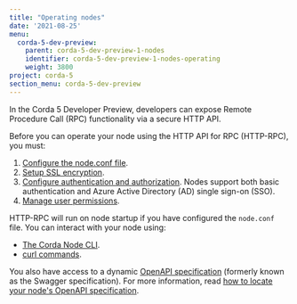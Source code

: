 ```yaml
---
title: "Operating nodes"
date: '2021-08-25'
menu:
  corda-5-dev-preview:
    parent: corda-5-dev-preview-1-nodes
    identifier: corda-5-dev-preview-1-nodes-operating
    weight: 3800
project: corda-5
section_menu: corda-5-dev-preview
---
```


In the Corda 5 Developer Preview, developers can expose Remote Procedure Call (RPC)
functionality via a secure HTTP API.

Before you can operate your node using the HTTP API for RPC (HTTP-RPC), you must:
1. [Configure the node.conf file](configure-nodeconf.md).
2. [Setup SSL encryption](setup-ssl-encryption.md).
3. [Configure authentication and authorization](authentication/authentication.md). Nodes support both basic authentication and Azure Active Directory (AD) single sign-on (SSO).
4. [Manage user permissions](set-permissions.md).

HTTP-RPC will run on node startup if you have configured the `node.conf` file. You can interact with your node using:
* [The Corda Node CLI](cli-curl/cli-curl.md#use-corda-node-cli-to-interact-with-nodes-via-http-rpc).
* [curl commands](cli-curl/cli-curl.md#invoke-http-rpc-using-curl).

You also have access to a dynamic [OpenAPI specification](https://swagger.io/docs/specification/about/)
(formerly known as the Swagger specification). For more information, read [how to
locate your node's OpenAPI specification](openapi.md).
